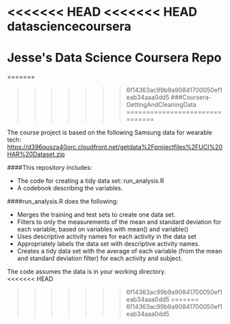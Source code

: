 <<<<<<< HEAD
<<<<<<< HEAD
datasciencecoursera
===================

Jesse's Data Science Coursera Repo
=======
=======
>>>>>>> 6f14363ac99b9a90841700050ef1eab34aaa0dd5
###Coursera-GettingAndCleaningData
===============================

The course project is based on the following Samsung data for wearable tech:
https://d396qusza40orc.cloudfront.net/getdata%2Fprojectfiles%2FUCI%20HAR%20Dataset.zip 

####This repository includes: 
* The code for creating a tidy data set: run_analysis.R 
* A codebook describing the variables.

####run_analysis.R does the following:
* Merges the training and test sets to create one data set.
* Filters to only the measurements of the mean and standard deviation for each variable, based on variables with mean() and variable()
* Uses descriptive activity names for each activity in the data set
* Appropriately labels the data set with descriptive activity names.
* Creates a tidy data set with the average of each variable (from the mean and standard deviation filter) for each activity and subject.

The code assumes the data is in your working directory.  
<<<<<<< HEAD
>>>>>>> 6f14363ac99b9a90841700050ef1eab34aaa0dd5
=======
>>>>>>> 6f14363ac99b9a90841700050ef1eab34aaa0dd5
